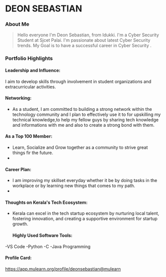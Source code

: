 # DEON SEBASTIAN

### About Me

> Hello everyone I'm Deon Sebastian, from Idukki. I'm a Cyber Security Student at Sjcet Palai. I'm  passionate about latest Cyber Security trends. My Goal is to have a successful career in Cyber Security .

### Portfolio Highlights

#### Leadership and Influence:

I aim to develop skills through involvement in student organizations and extracurricular activities.

 #### Networking:
- As a student, I am committed to building a strong network within the technology community and I plan to effectively use it to for upskilling my technical knowledge,to help my fellow guys by sharing tech knowledge and informations with me and also to create a strong bond with them.

#### As a Top 100 Member:

- Learn, Socialize and Grow together as a community to strive great things fir the future.
- 
#### Career Plan:

- I am improving my skillset everyday whether it be by doing tasks in the workplace or by learning new things that comes to my path.
- 
#### Thoughts on Kerala's Tech Ecosystem:

- Kerala can excel in the tech startup ecosystem by nurturing local talent, fostering innovation, and creating a supportive environment for startup growth.

  #### Highly Used Software Tools:

-VS Code
-Python
-C
-Java Programming

#### Profile Card:

https://app.mulearn.org/profile/deonsebastian@mulearn

  
